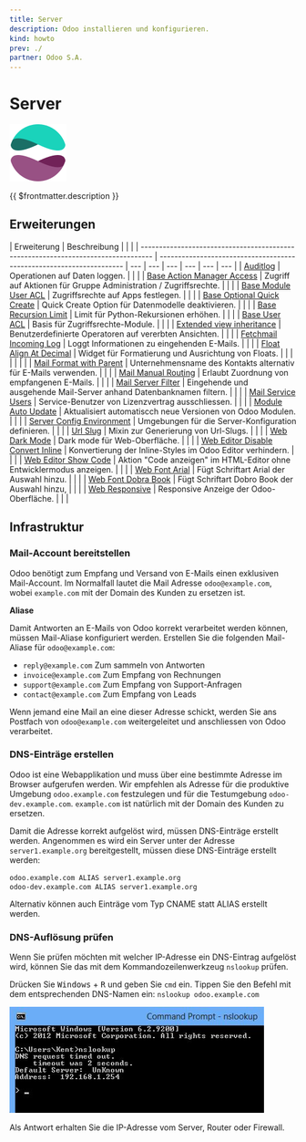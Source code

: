 ```yaml
---
title: Server
description: Odoo installieren und konfigurieren.
kind: howto
prev: ./
partner: Odoo S.A.
---
```


# Server

![icons_odoo_website_enterprise](attachments/icons_odoo_website_enterprise.png)

{{ $frontmatter.description }}

## Erweiterungen

| Erweiterung                                                                       | Beschreibung                                                         |     |     |
| --------------------------------------------------------------------------------- | -------------------------------------------------------------------- | --- | --- | --- | --- | --- | --- |
| [Auditlog](Auditlog.md)                                                           | Operationen auf Daten loggen.                                        |     |     |
| [Base Action Manager Access](Base%20Action%20Manager%20Access.md)                 | Zugriff auf Aktionen für Gruppe Administration / Zugriffsrechte.     |     |     |
| [Base Module User ACL](Base%20Module%20User%20ACL.md)                             | Zugriffsrechte auf Apps festlegen.                                   |     |     |
| [Base Optional Quick Create](Base%20Optional%20Quick%20Create.md)                 | Quick Create Option für Datenmodelle deaktivieren.                   |     |     |
| [Base Recursion Limit](Base%20Recursion%20Limit.md)                               | Limit für Python-Rekursionen erhöhen.                                |     |     |
| [Base User ACL](Base%20User%20ACL.md)                                             | Basis für Zugriffsrechte-Module.                                     |     |     |
| [Extended view inheritance](Extended%20view%20inheritance.md)                     | Benutzerdefinierte Operatoren auf vererbten Ansichten.               |     |     |
| [Fetchmail Incoming Log](Fetchmail%20Incoming%20Log.md)                           | Loggt Informationen zu eingehenden E-Mails.                          |     |     |
| [Float Align At Decimal](Float%20Align%20At%20Decimal.md)                         | Widget für Formatierung und Ausrichtung von Floats.                  |     |     |     |     |     |     |
| [Mail Format with Parent](Mail%20Format%20With%20Parent.md)                       | Unternehmensname des Kontakts alternativ für E-Mails verwenden.      |     |     |
| [Mail Manual Routing](Mail%20Manual%20Routing.md)                                 | Erlaubt Zuordnung von empfangenen E-Mails.                           |     |     |
| [Mail Server Filter](Mail%20Server%20Filter.md)                                   | Eingehende und ausgehende Mail-Server anhand Datenbanknamen filtern. |     |     |
| [Mail Service Users](Mail%20Service%20Users.md)                                   | Service-Benutzer von Lizenzvertrag ausschliessen.                    |     |     |
| [Module Auto Update](Module%20Auto%20Update.md)                                   | Aktualisiert automatiscch neue Versionen von Odoo Modulen.           |     |     |
| [Server Config Environment](Server%20Config%20Environment.md)                     | Umgebungen für die Server-Konfiguration definieren.                  |     |     |
| [Url Slug](Url%20Slug.md)                                                         | Mixin zur Generierung von Url-Slugs.                                 |     |     |
| [Web Dark Mode](Web%20Dark%20Mode.md)                                             | Dark mode für Web-Oberfläche.                                        |     |     |
| [Web Editor Disable Convert Inline](Web%20Editor%20Disable%20Convert%20Inline.md) | Konvertierung der Inline-Styles im Odoo Editor verhindern.           |     |     |
| [Web Editor Show Code](Web%20Editor%20Show%20Code.md)                             | Aktion "Code anzeigen" im HTML-Editor ohne Entwicklermodus anzeigen. |     |     |
| [Web Font Arial](Web%20Font%20Arial.md)                                           | Fügt Schriftart Arial der Auswahl hinzu.                             |     |     |
| [Web Font Dobra Book](Web%20Font%20Dobra%20Book.md)                               | Fügt Schriftart Dobro Book der Auswahl hinzu,                        |     |     |
| [Web Responsive](Web%20Responsive.md)                                             | Responsive Anzeige der Odoo-Oberfläche.                              |     |     |

## Infrastruktur

### Mail-Account bereitstellen

Odoo benötigt zum Empfang und Versand von E-Mails einen exklusiven Mail-Account. Im Normalfall lautet die Mail Adresse `odoo@example.com`, wobei `example.com` mit der Domain des Kunden zu ersetzen ist.

**Aliase**

Damit Antworten an E-Mails von Odoo korrekt verarbeitet werden können, müssen Mail-Aliase konfiguriert werden. Erstellen Sie die folgenden Mail-Aliase für `odoo@example.com`:

- `reply@example.com` Zum sammeln von Antworten
- `invoice@example.com` Zum Empfang von Rechnungen
- `support@example.com` Zum Empfang von Support-Anfragen
- `contact@example.com` Zum Empfang von Leads

Wenn jemand eine Mail an eine dieser Adresse schickt, werden Sie ans Postfach von `odoo@example.com` weitergeleitet und anschliessen von Odoo verarbeitet.

### DNS-Einträge erstellen

Odoo ist eine Webapplikation und muss über eine bestimmte Adresse im Browser aufgerufen werden. Wir empfehlen als Adresse für die produktive Umgebung `odoo.example.com` festzulegen und für die Testumgebung `odoo-dev.example.com`. `example.com` ist natürlich mit der Domain des Kunden zu ersetzen.

Damit die Adresse korrekt aufgelöst wird, müssen DNS-Einträge erstellt werden. Angenommen es wird ein Server unter der Adresse `server1.example.org` bereitgestellt, müssen diese DNS-Einträge erstellt werden:

```
odoo.example.com ALIAS server1.example.org
odoo-dev.example.com ALIAS server1.example.org
```

Alternativ können auch Einträge vom Typ CNAME statt ALIAS erstellt werden.

### DNS-Auflösung prüfen

Wenn Sie prüfen möchten mit welcher IP-Adresse ein DNS-Eintrag aufgelöst wird, können Sie das mit dem Kommandozeilenwerkzeug `nslookup` prüfen.

Drücken Sie <kbd>Windows</kbd> + <kbd>R</kbd> und geben Sie `cmd` ein. Tippen Sie den Befehl mit dem entsprechenden DNS-Namen ein: `nslookup odoo.example.com`

![](attachments/cmd%20nslookup.png)

Als Antwort erhalten Sie die IP-Adresse vom Server, Router oder Firewall.
